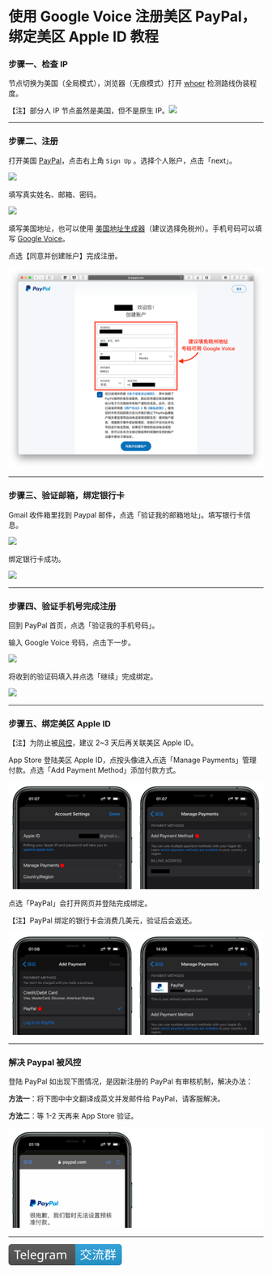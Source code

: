 # 使用 Google Voice 注册美区 PayPal，绑定美区 Apple ID 教程

### 步骤一、检查 IP

节点切换为美国（全局模式），浏览器（无痕模式）打开 [whoer](https://whoer.net) 检测路线伪装程度。

【注】部分人 IP 节点虽然是美国，但不是原生 IP。![](pic/002.jpg)



---

### 步骤二、注册

打开美国 [PayPal](https://www.paypal.com/us/webapps/mpp/home)，点击右上角 `Sign Up` 。选择个人账户，点击「next」。

![](pic/004.png)

填写真实姓名、邮箱、密码。

![](pic/005.png)

填写美国地址，也可以使用 [美国地址生成器](https://www.fakeaddressgenerator.com/Random_Address/US_California)（建议选择免税州）。手机号码可以填写 [Google Voice](https://github.com/liuour/GoogleVoice)。

点选【同意并创建账户】完成注册。

![](pic/006地址.png)

---

### 步骤三、验证邮箱，绑定银行卡

Gmail 收件箱里找到 Paypal 邮件，点选「验证我的邮箱地址」。填写银行卡信息。

![](pic/009.png)

绑定银行卡成功。

![](pic/0010.png)

---

### 步骤四、验证手机号完成注册

回到 PayPal 首页，点选「验证我的手机号码」。

输入 Google Voice 号码，点击下一步。

![](pic/0011.png)



将收到的验证码填入并点选「继续」完成绑定。

![](pic/0014.png)

---

### 步骤五、绑定美区 Apple ID

【注】为防止被[风控](#解决绑定-apple-id-被风控)，建议 2~3 天后再关联美区 Apple ID。

App Store 登陆美区 Apple ID，点按头像进入点选「Manage Payments」管理付款。点选「Add Payment Method」添加付款方式。

![](pic/5id.png)

点选「PayPal」会打开网页并登陆完成绑定。

【注】PayPal 绑定的银行卡会消费几美元，验证后会返还。

![](pic/5pp.png)

---

### 解决 Paypal 被风控

登陆 PayPal 如出现下图情况，是因新注册的 PayPal 有审核机制，解决办法：

**方法一**：将下图中中文翻译成英文并发邮件给 PayPal，请客服解决。

**方法二**：等 1-2 天再来 App Store 验证。

![](pic/风控.png)

---

[![Telegram交流群](https://raw.githubusercontent.com/liuour/SVG/aee8b7c77bb0aff2171f5c4b11caba849fc90768/Telegram.svg)](https://t.me/Apple_CHN)